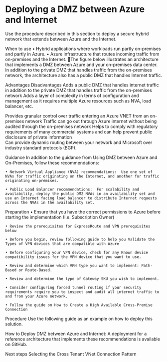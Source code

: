 # Deploying a DMZ between Azure and Internet


Use the procedure described in this section to deploy a secure hybrid network that extends  between Azure and the Internet.

When to use
	• Hybrid applications where workloads run partly on-premises and partly in Azure.
	• Azure infrastructure that routes incoming traffic from on-premises and the Internet.
The figure below illustrates an architecture that implements a DMZ between Azure and your on-premises data center. In addition to the private DMZ that handles traffic from the on-premises network, the architecture also has a public DMZ that handles Internet traffic.

<insert fig here>

Advantages	Disadvantages
Adds a public DMZ that handles internet traffic in addition to the private DMZ that handles traffic from the on-premises network 	Adds a layer of complexity in terms of configuration and management as it requires multiple Azure resources such as NVA, load balancer, etc. 

Provides granular control over traffic entering an Azure VNET from an on-premises network	Traffic can go out through Azure internet without being audited through the on-premises network
Helps to comply with regulatory requirements of many commercial systems and can help prevent public disclosure of private information	
Can provide dynamic routing between your network and Microsoft over industry standard protocols (BGP).	


Guidance 
In addition to the guidance from Using DMZ between Azure and On-Premises, follow these recommendations:

	• Network Virtual Appliance (NVA) recommendations:  Use one set of NVAs for traffic originating on the Internet, and another for traffic originating on-premises.
	
	• Public Load Balancer recommendations:  For scalability and availability, deploy the public DMZ NVAs in an availability set and use an Internet facing load balancer to distribute Internet requests across the NVAs in the availability set.


Preparation
	• Ensure that you have the correct permissions to Azure before starting the implementation (I.e. Subscription Owner)
	
	• Review the prerequisites for ExpressRoute and VPN prerequisites below 
	
	• Before you begin, review following guide to help you Validate the Types of VPN devices that are compatible with Azure
	  
	• Before configuring your VPN device, check for any Known device compatibility issues for the VPN device that you want to use.  
	
	• Review and determine which VPN type you want to implement: Path-Based or Route-Based.   
	
	• Review and determine the type of Gateway SKU you wish to implement. 
	 
	• Consider configuring forced tunnel routing if your security requirements require you to inspect and audit all internet traffic to and from your Azure network.  
	
	• Follow the guide on How to Create a High Available Cross-Premise Connection 



Procedure
Use the following guide as an example on how to deploy this solution.

How to Deploy DMZ between Azure and Internet: A deployment for a reference architecture that implements these recommendations is available on GitHub.



Next steps
Selecting the Cross Tenant VNet Connection Pattern



